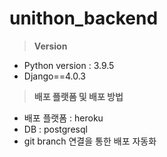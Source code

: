 # unithon_backend


> **Version**
> 
- Python version : 3.9.5
- Django==4.0.3

> **배포 플랫폼 및 배포 방법**
> 
- 배포 플랫폼 : heroku
- DB : postgresql
- git branch 연결을 통한 배포 자동화
